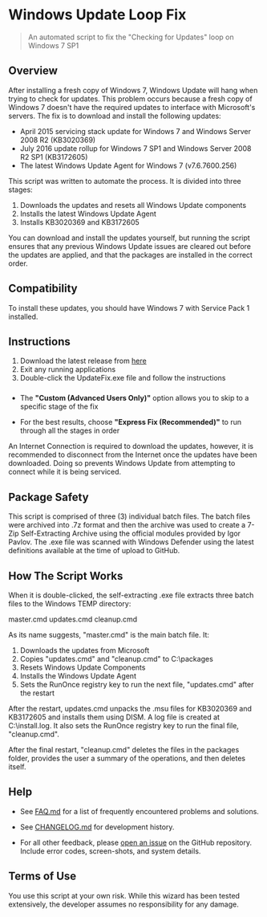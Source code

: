 # Windows Update Loop Fix

> An automated script to fix the "Checking for Updates" loop on Windows 7 SP1

## Overview

After installing a fresh copy of Windows 7, Windows Update will hang when trying to check for updates. This problem occurs because a fresh copy of Windows 7 doesn't have the required updates to interface with Microsoft's servers. The fix is to download and install the following updates:

- April 2015 servicing stack update for Windows 7 and Windows Server 2008 R2 (KB3020369)
- July 2016 update rollup for Windows 7 SP1 and Windows Server 2008 R2 SP1 (KB3172605)
- The latest Windows Update Agent for Windows 7 (v7.6.7600.256)

This script was written to automate the process. It is divided into three stages:

1. Downloads the updates and resets all Windows Update components
2. Installs the latest Windows Update Agent
3. Installs KB3020369 and KB3172605

You can download and install the updates yourself, but running the script ensures that any previous Windows Update issues are cleared out before the updates are applied, and that the packages are installed in the correct order.

## Compatibility

To install these updates, you should have Windows 7 with Service Pack 1 installed.

## Instructions

1. Download the latest release from [here](https://github.com/aakkam22/windowsUpdateLoopFix/releases)
2. Exit any running applications
3. Double-click the UpdateFix.exe file and follow the instructions

###

* The **"Custom (Advanced Users Only)"** option allows you to skip to a specific stage of the fix 

* For the best results, choose **"Express Fix (Recommended)"** to run through all the stages in order

An Internet Connection is required to download the updates, however, it is recommended to disconnect from the Internet once the updates have been downloaded. Doing so prevents Windows Update from attempting to connect while it is being serviced.

## Package Safety

This script is comprised of three (3) individual batch files. The batch files were archived into .7z format and then the archive was used to create a 7-Zip Self-Extracting Archive using the official modules provided by Igor Pavlov. The .exe file was scanned with Windows Defender using the latest definitions available at the time of upload to GitHub.

## How The Script Works

When it is double-clicked, the self-extracting .exe file extracts three batch files to the Windows TEMP directory:

master.cmd
updates.cmd
cleanup.cmd

As its name suggests, "master.cmd" is the main batch file. It:

1. Downloads the updates from Microsoft
2. Copies "updates.cmd" and "cleanup.cmd" to C:\packages
3. Resets Windows Update Components
4. Installs the Windows Update Agent
5. Sets the RunOnce registry key to run the next file, "updates.cmd" after the restart

After the restart, updates.cmd unpacks the .msu files for KB3020369 and KB3172605 and installs them using DISM. A log file is created at C:\install.log. It also sets the RunOnce registry key to run the final file, "cleanup.cmd".

After the final restart, "cleanup.cmd" deletes the files in the packages folder, provides the user a summary of the operations, and then deletes itself.

## Help

* See [FAQ.md](https://github.com/aakkam22/windowsUpdateLoopFix/blob/master/FAQ.md) for a list of frequently encountered problems and solutions.

* See [CHANGELOG.md](https://github.com/aakkam22/windowsUpdateLoopFix/blob/master/CHANGELOG.md) for development history.

* For all other feedback, please [open an issue](https://github.com/aakkam22/windowsUpdateLoopFix/issues/new) on the GitHub repository. Include error codes, screen-shots, and system details.

## Terms of Use

You use this script at your own risk. While this wizard has been tested extensively, the developer assumes no responsibility for any damage.
